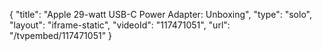 {
    "title": "Apple 29-watt USB-C Power Adapter: Unboxing",
    "type": "solo",
    "layout": "iframe-static",
    "videoId": "117471051",
    "url": "\/tvpembed\/117471051"
}
